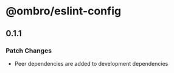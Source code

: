 # @ombro/eslint-config

## 0.1.1

### Patch Changes

- Peer dependencies are added to development dependencies

